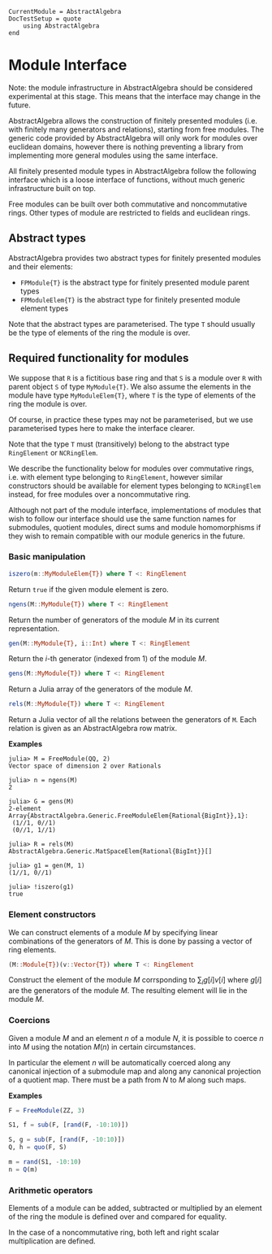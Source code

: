 ```@meta
CurrentModule = AbstractAlgebra
DocTestSetup = quote
    using AbstractAlgebra
end
```

# Module Interface

Note: the module infrastructure in AbstractAlgebra should be considered
experimental at this stage. This means that the interface may change in
the future.

AbstractAlgebra allows the construction of finitely presented modules (i.e.
with finitely many generators and relations), starting from free modules. The
generic code provided by AbstractAlgebra will only work for modules over
euclidean domains, however there is nothing preventing a library from
implementing more general modules using the same interface.

All finitely presented module types in AbstractAlgebra follow the following
interface which is a loose interface of functions, without much generic
infrastructure built on top.

Free modules can be built over both commutative and noncommutative rings. Other
types of module are restricted to fields and euclidean rings.

## Abstract types

AbstractAlgebra provides two abstract types for finitely presented modules and
their elements:

  * `FPModule{T}` is the abstract type for finitely presented module parent
types
  * `FPModuleElem{T}` is the abstract type for finitely presented module
element types

Note that the abstract types are parameterised. The type `T` should usually be
the type of elements of the ring the module is over.

## Required functionality for modules

We suppose that `R` is a fictitious base ring and that `S` is a module over `R` with
parent object `S` of type `MyModule{T}`. We also assume the elements in the module have
type `MyModuleElem{T}`, where `T` is the type of elements of the ring the module is
over.

Of course, in practice these types may not be parameterised, but we use parameterised
types here to make the interface clearer.

Note that the type `T` must (transitively) belong to the abstract type `RingElement`
or `NCRingElem`.

We describe the functionality below for modules over commutative rings, i.e. with
element type belonging to `RingElement`, however similar constructors should be
available for element types belonging to `NCRingElem` instead, for free modules over
a noncommutative ring.

Although not part of the module interface, implementations of modules that wish to
follow our interface should use the same function names for submodules, quotient
modules, direct sums and module homomorphisms if they wish to remain compatible
with our module generics in the future.

### Basic manipulation

```julia
iszero(m::MyModuleElem{T}) where T <: RingElement
```

Return `true` if the given module element is zero.

```julia
ngens(M::MyModule{T}) where T <: RingElement
```

Return the number of generators of the module $M$ in its current representation.

```julia
gen(M::MyModule{T}, i::Int) where T <: RingElement
```

Return the $i$-th generator (indexed from $1$) of the module $M$.

```julia
gens(M::MyModule{T}) where T <: RingElement
```

Return a Julia array of the generators of the module $M$.

```julia
rels(M::MyModule{T}) where T <: RingElement
```

Return a Julia vector of all the relations between the generators of `M`. Each
relation is given as an AbstractAlgebra row matrix.

**Examples**

```jldoctest
julia> M = FreeModule(QQ, 2)
Vector space of dimension 2 over Rationals

julia> n = ngens(M)
2

julia> G = gens(M)
2-element Array{AbstractAlgebra.Generic.FreeModuleElem{Rational{BigInt}},1}:
 (1//1, 0//1)
 (0//1, 1//1)

julia> R = rels(M)
AbstractAlgebra.Generic.MatSpaceElem{Rational{BigInt}}[]

julia> g1 = gen(M, 1)
(1//1, 0//1)

julia> !iszero(g1)
true

```

### Element constructors

We can construct elements of a module $M$ by specifying linear combinations
of the generators of $M$. This is done by passing a vector of ring elements.

```julia
(M::Module{T})(v::Vector{T}) where T <: RingElement
```

Construct the element of the module $M$ corrsponding to $\sum_i g[i]v[i]$
where $g[i]$ are the generators of the module $M$. The resulting element
will lie in the module $M$.

### Coercions

Given a module $M$ and an element $n$ of a module $N$, it is possible to
coerce $n$ into $M$ using the notation $M(n)$ in certain circumstances.

In particular the element $n$ will be automatically coerced along any canonical
injection of a submodule map and along any canonical projection of a quotient
map. There must be a path from $N$ to $M$ along such maps.

**Examples**

```julia
F = FreeModule(ZZ, 3)

S1, f = sub(F, [rand(F, -10:10)])

S, g = sub(F, [rand(F, -10:10)])
Q, h = quo(F, S)

m = rand(S1, -10:10)
n = Q(m)
```

### Arithmetic operators

Elements of a module can be added, subtracted or multiplied by an element of
the ring the module is defined over and compared for equality.

In the case of a noncommutative ring, both left and right scalar multiplication
are defined.

